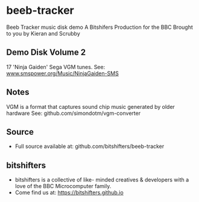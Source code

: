 # beeb-tracker
Beeb Tracker music disk demo
A Bitshifers Production for the BBC
Brought to you by Kieran and Scrubby

## Demo Disk Volume 2
17 'Ninja Gaiden' Sega VGM tunes. See:
www.smspower.org/Music/NinjaGaiden-SMS

## Notes
VGM is a format that captures sound
chip music generated by older hardware
See: github.com/simondotm/vgm-converter

## Source
* Full source available at:
github.com/bitshifters/beeb-tracker

## bitshifters
* bitshifters is a collective of like-
minded creatives & developers with a
love of the BBC Microcomputer family.
* Come find us at:
https://bitshifters.github.io